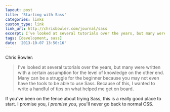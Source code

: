 ```yaml
---
layout: post
title: 'Starting with Sass'
categories: links
custom_type: link
link_url: http://chrisbowler.com/journal/sass
excerpt: I’ve looked at several tutorials over the years, but many were written with a certain assumption for the level of knowledge on the other end. Many can be a struggle for the beginner because you may not even have the tools to be able to use Sass.
tags: [development, sass]
date: '2013-10-07 13:50:16'
---
```

Chris Bowler:

> I've looked at several tutorials over the years, but many were written with a certain assumption for the level of knowledge on the other end. Many can be a struggle for the beginner because you may not even have the tools to be able to use Sass. Because of this, I wanted to write a handful of tips on what helped me get on board.

If you've been on the fence about trying Sass, this is a really good place to start. I promise you, *I promise you*, you'll never go back to normal CSS.
